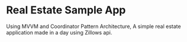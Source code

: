 # Real Estate Sample App
 Using MVVM and Coordinator Pattern Architecture, A simple real estate application made in a day using Zillows api.
